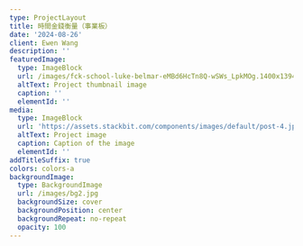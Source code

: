 ```yaml
---
type: ProjectLayout
title: 時間金錢衡量（事業板）
date: '2024-08-26'
client: Ewen Wang
description: ''
featuredImage:
  type: ImageBlock
  url: /images/fck-school-luke-belmar-eMBd6HcTn8Q-wSWs_LpkMOg.1400x1394.jpg
  altText: Project thumbnail image
  caption: ''
  elementId: ''
media:
  type: ImageBlock
  url: 'https://assets.stackbit.com/components/images/default/post-4.jpeg'
  altText: Project image
  caption: Caption of the image
  elementId: ''
addTitleSuffix: true
colors: colors-a
backgroundImage:
  type: BackgroundImage
  url: /images/bg2.jpg
  backgroundSize: cover
  backgroundPosition: center
  backgroundRepeat: no-repeat
  opacity: 100
---
```

